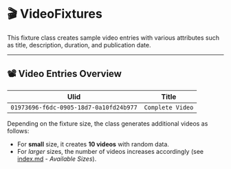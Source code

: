 # 🎬 VideoFixtures

This fixture class creates sample video entries with various attributes such as title, description, duration, and publication date.

---

## 📽️ Video Entries Overview

| Ulid                                   | Title            |
|----------------------------------------|------------------|
| `01973696-f6dc-0905-18d7-0a10fd24b977` | `Complete Video` |

Depending on the fixture size, the class generates additional videos as follows:

- For **small** size, it creates **10 videos** with random data.
- For *larger* sizes, the number of videos increases accordingly (see [index.md](index.md) - *Available Sizes*).
